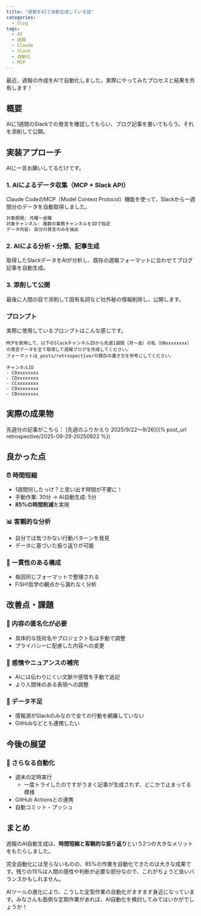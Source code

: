 ```yaml
---
title: "週報をAIで自動生成している話"
categories:
  - blog
tags:
  - AI
  - 週報
  - Claude
  - Slack
  - 自動化
  - MCP
---
```


最近、週報の作成をAIで自動化しました。実際にやってみたプロセスと結果を共有します！

## 概要

AIに1週間のSlackでの発言を確認してもらい、ブログ記事を書いてもらう。それを添削して公開。

## 実装アプローチ

AIに一言お願いしてるだけです。

### 1. AIによるデータ収集（MCP + Slack API）

Claude CodeのMCP（Model Context Protocol）機能を使って、Slackから一週間分のデータを自動取得しました。

```markdown
対象期間: 月曜〜金曜
対象チャンネル: 複数の業務チャンネルをIDで指定
データ内容: 自分の発言のみを抽出
```

### 2. AIによる分析・分類、記事生成

取得したSlackデータをAIが分析し、既存の週報フォーマットに合わせてブログ記事を自動生成。

### 3. 添削して公開

最後に人間の目で添削して固有名詞など社外秘の情報削除し、公開します。

### プロンプト

実際に使用しているプロンプトはこんな感じです。

```
MCPを使用して、以下のSlackチャンネルIDから先週1週間（月〜金）の私（UNxxxxxxxx）の発言データを全て取得して週報ブログを作成してください。
フォーマットは_posts/retrospective/の既存の書き方を参考にしてください。

チャンネルID
- C0xxxxxxxx
- CDxxxxxxxx
- CCxxxxxxxx
- C0xxxxxxxx
- CBxxxxxxxx
```

## 実際の成果物

先週分の記事がこちら：
[先週のふりかえり 2025/9/22〜9/26]({% post_url retrospective/2025-09-29-20250922 %})

## 良かった点

### ⏰ 時間短縮

- 1週間何したっけ？と思い出す時間が不要に！
- 手動作業: 30分 → AI自動生成: 5分
- **85%の時間削減**を実現

### 📊 客観的な分析
- 自分では気づかない行動パターンを発見
- データに基づいた振り返りが可能

### 🎯 一貫性のある構成
- 毎回同じフォーマットで整理される
- FiSH!哲学の観点から漏れなく分析

## 改善点・課題

### 🔧 内容の匿名化が必要
- 具体的な技術名やプロジェクト名は手動で調整
- プライバシーに配慮した内容への変更

### 📝 感情やニュアンスの補完
- AIには伝わりにくい文脈や感情を手動で追記
- より人間味のある表現への調整

### 🎨 データ不足
- 情報源がSlackのみなので全ての行動を網羅していない
- GitHubなどとも連携したい

## 今後の展望

### 🚀 さらなる自動化
- 週末の定時実行
  - 一度トライしたのですがうまく記事が生成されず、どこかで止まってる模様
- GitHub Actionsとの連携
- 自動コミット・プッシュ

## まとめ

週報のAI自動生成は、**時間短縮と客観的な振り返り**という2つの大きなメリットをもたらしました。

完全自動化には至らないものの、85%の作業を自動化できたのは大きな成果です。残りの15%は人間の感性や判断が必要な部分なので、これがちょうど良いバランスかもしれません。

AIツールの進化により、こうした定型作業の自動化がますます身近になっています。みなさんも面倒な定期作業があれば、AI自動化を検討してみてはいかがでしょうか！

